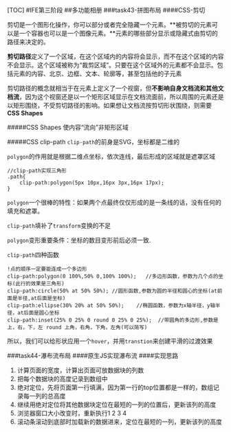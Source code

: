 [TOC]
#IFE第三阶段
##多功能相册
###task43-拼图布局
####CSS-剪切

剪切是一个图形化操作，你可以部分或者完全隐藏一个元素。**被剪切的元素可以是一个容器也可以是一个图像元素。**元素的哪些部分显示或隐藏式由剪切的路径来决定的。  

**剪切路径**定义了一个区域，在这个区域内的内容将会显示，而不在这个区域的内容不会显示。这个区域被称为“裁剪区域”。只要在这个区域外的元素都不会显示。包括元素的内容、北京、边框、文本、轮廓等，甚至包括他的子元素  

剪切路径的概念就相当于在元素上定义了一个视窗，但**不影响自身文档流和其他文档流**，因为这个视窗还是以一个矩形区域显示在文档流面前，所以周围的元素还是以矩形围绕，不受剪切路径的影响。如果想让文档流按剪切形状围绕，则需要**CSS Shapes**  

#####CSS Shapes
使内容“流向”非矩形区域

#####CSS clip-path
`clip-path`的前身是SVG，坐标都是二维的  

`polygon`的作用就是根据二维点坐标，依次连线，最后形成的区域就是遮罩区域

    //clip-path实现三角形
    .path{
        clip-path:polygon(5px 10px,16px 3px,16px 17px);
    }

`polygon`一个很棒的特性：如果两个点最终仅仅形成的是一条线的话，没有任何的填充和遮罩。

`clip-path`填补了`transform`变换的不足

`polygon`变形重要条件：坐标的数目变形前后必须一致.

`clip-path`四种函数  

    !点的顺序一定要能连成一个多边形
    clip-path:polygon(0 100%,50% 0,100% 100%);   //多边形函数，参数为几个点的坐标(此行的效果是三角形)    
    clip-path:circle(50% at 50% 50%); //圆形函数,参数为圆的半径和圆心的坐标(at前面是半径,at后面是坐标)  
    clip-path:ellipse(30% 20% at 50% 50%);    //椭圆函数，参数为x轴半径，y轴半径，at后面是圆心坐标  
    clip-path:inset(25% 0 25% 0 round 0 25% 0 25%);  //带圆角的多边形,参数是上，右，下，左 round 上角，右角，下角，左角(可以简写)

所以，我们可以给形状应用一个`hover`，并用`transtion`来创建平滑的过渡效果

###task44-瀑布流布局
####原生JS实现瀑布流
####实现思路
1. 计算页面的宽度，计算出页面可放数据块的列数
2. 把每个数据块的高度记录到数组中
3. 绝对定位，先将页面第一行填满，因为第一行的top位置都是一样的，数组记录每一列的总高度
4. 继续用绝对定位将其他数据块定位在最短的一列的位置后，更新该列的高度
5. 浏览器窗口大小改变时，重新执行1 2 3 4
6. 滚动条滚动到底部时加载新的数据进来，定位在最短的一列，更新该列的高度




